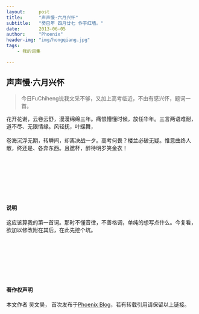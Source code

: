 ```yaml
---
layout:     post
title:      "声声慢·六月兴怀"
subtitle:   "癸巳年 四月廿七 作于红墙。"
date:       2013-06-05
author:     "Phoenix"
header-img: "img/hongqiang.jpg"
tags:
    - 我的词集

---
```


## 声声慢·六月兴怀

> 今日FuChiheng说我文采不够，又加上高考临近，不由有感兴怀，题词一首。

花开花谢，云卷云舒，漫漫绵绵三年。痛恨懵懂时候，放任华年。三言两语难耐，道不尽、无限情缘。风轻抚，叶蝶舞，
<br><br>
卷海沉浮无期，转瞬间，却离决战一夕。高考何畏？楼兰必破无疑。惟意曲终人散，终还是、各奔东西。且邀杯，醉待明岁笑金衣！
<br><br>
<br><br>
<br><br>
<br><br>

#### 说明
这应该算我的第一首词。那时不懂音律，不善格调，单纯的想写点什么。今复看，欲加以修改附在其后，在此先挖个坑。
<br><br>
<br><br>
<br><br>
<br><br>

#### 著作权声明

本文作者 吴文昊， 首次发布于[Phoenix Blog](phoenixwu.cn)，若有转载引用请保留以上链接。





